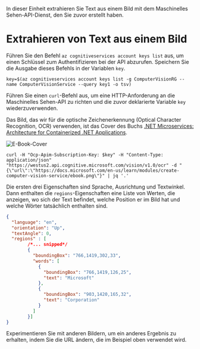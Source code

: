 In dieser Einheit extrahieren Sie Text aus einem Bild mit dem Maschinelles Sehen-API-Dienst, den Sie zuvor erstellt haben.

# <a name="extracting-the-text-from-an-image"></a>Extrahieren von Text aus einem Bild

Führen Sie den Befehl `az cognitiveservices account keys list` aus, um einen Schlüssel zum Authentifizieren bei der API abzurufen. Speichern Sie die Ausgabe dieses Befehls in der Variablen `key`.

```azurecli
key=$(az cognitiveservices account keys list -g ComputerVisionRG --name ComputerVisionService --query key1 -o tsv)
```

Führen Sie einen `curl`-Befehl aus, um eine HTTP-Anforderung an die Maschinelles Sehen-API zu richten und die zuvor deklarierte Variable `key` wiederzuverwenden.

Das Bild, das wir für die optische Zeichenerkennung (Optical Character Recognition, OCR) verwenden, ist das Cover des Buchs [.NET Microservices: Architecture for Containerized .NET Applications](/dotnet/standard/microservices-architecture/).

![E-Book-Cover](../images/ebook.png)

```azurecli
curl -H "Ocp-Apim-Subscription-Key: $key" -H "Content-Type: application/json" "https://westus2.api.cognitive.microsoft.com/vision/v1.0/ocr" -d "{\"url\":\"https://docs.microsoft.com/en-us/learn/modules/create-computer-vision-service/ebook.png\"}" | jq '.'
```

Die ersten drei Eigenschaften sind Sprache, Ausrichtung und Textwinkel. Dann enthalten die `regions`-Eigenschaften eine Liste von Werten, die anzeigen, wo sich der Text befindet, welche Position er im Bild hat und welche Wörter tatsächlich enthalten sind.

```json
{
  "language": "en",
  "orientation": "Up",
  "textAngle": 0,
  "regions" : [
        /*... snipped*/
        {
          "boundingBox": "766,1419,302,33",
          "words": [
            {
              "boundingBox": "766,1419,126,25",
              "text": "Microsoft"
            },
            {
              "boundingBox": "903,1420,165,32",
              "text": "Corporation"
            }
          ]
        }]
}
```

Experimentieren Sie mit anderen Bildern, um ein anderes Ergebnis zu erhalten, indem Sie die URL ändern, die im Beispiel oben verwendet wird.